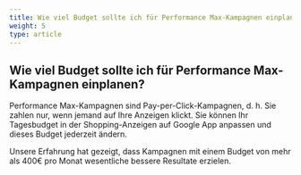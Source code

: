 ```yaml
---
title: Wie viel Budget sollte ich für Performance Max-Kampagnen einplanen? 
weight: 5
type: article
---
```


## Wie viel Budget sollte ich für Performance Max-Kampagnen einplanen?

Performance Max-Kampagnen sind Pay-per-Click-Kampagnen, d. h. Sie zahlen nur, wenn jemand auf Ihre Anzeigen klickt. Sie können Ihr Tagesbudget in der Shopping-Anzeigen auf Google App anpassen und dieses Budget jederzeit ändern.

Unsere Erfahrung hat gezeigt, dass Kampagnen mit einem Budget von mehr als 400€ pro Monat wesentliche bessere Resultate erzielen.